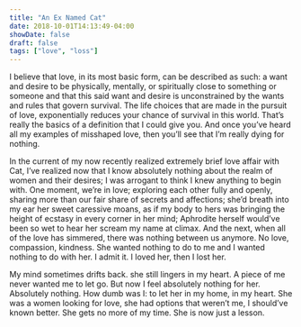 ```yaml
---
title: "An Ex Named Cat"
date: 2018-10-01T14:13:49-04:00
showDate: false
draft: false
tags: ["love", "loss"]
---
```


I believe that love, in its most basic form, can be described as such: a want and desire to be physically, mentally, or spiritually close to something or someone and that this said want and desire is unconstrained by the wants and rules that govern survival. The life choices that are made in the pursuit of love, exponentially reduces your chance of survival in this world. That’s really the basics of a definition that I could give you. And once you’ve heard all my examples of misshaped love, then you’ll see that I’m really dying for nothing. 

In the current of my now recently realized extremely brief love affair with Cat, I’ve realized now that I know absolutely nothing about the realm of women and their desires; I was arrogant to think I knew anything to begin with. One moment, we’re in love; exploring each other fully and openly, sharing more than our fair share of secrets and affections; she’d breath into my ear her sweet caressive moans, as if my body to hers was bringing the height of ecstasy in every corner in her mind; Aphrodite herself would’ve been so wet to hear her scream my name at climax. And the next, when all of the love has simmered, there was nothing between us anymore. No love, compassion, kindness. She wanted nothing to do to me and I wanted nothing to do with her. I admit it. I loved her, then I lost her. 

My mind sometimes drifts back. she still lingers in my heart. A piece of me never wanted me to let go.  But now I feel absolutely nothing for her. Absolutely nothing. How dumb was I: to let her in my home, in my heart. She was a women looking for love, she had options that weren’t me, I should’ve known better. She gets no more of my time. She is now just a lesson. 
